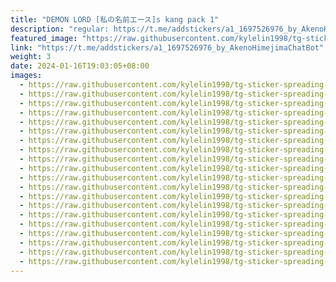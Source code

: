 ```yaml
---
title: "DEMON LORD [私の名前エース]s kang pack 1"
description: "regular: https://t.me/addstickers/a1_1697526976_by_AkenoHimejimaChatBot"
featured_image: "https://raw.githubusercontent.com/kylelin1998/tg-sticker-spreading-worldwide-images/main/img/2f13d8c5-2d59-4945-9ca4-153ab4b82c0c.jpg"
link: "https://t.me/addstickers/a1_1697526976_by_AkenoHimejimaChatBot"
weight: 3
date: 2024-01-16T19:03:05+08:00
images:
  - https://raw.githubusercontent.com/kylelin1998/tg-sticker-spreading-worldwide-images/main/img/2f13d8c5-2d59-4945-9ca4-153ab4b82c0c.jpg
  - https://raw.githubusercontent.com/kylelin1998/tg-sticker-spreading-worldwide-images/main/img/42697e52-473f-48a3-ab66-84a51b01a507.jpg
  - https://raw.githubusercontent.com/kylelin1998/tg-sticker-spreading-worldwide-images/main/img/f0056589-05c5-4e23-a7d3-31945cfd1f8c.jpg
  - https://raw.githubusercontent.com/kylelin1998/tg-sticker-spreading-worldwide-images/main/img/2dd47910-5491-4e3e-8877-25afb55f2911.jpg
  - https://raw.githubusercontent.com/kylelin1998/tg-sticker-spreading-worldwide-images/main/img/7e28803f-49ff-4233-a7df-3273ddae0539.jpg
  - https://raw.githubusercontent.com/kylelin1998/tg-sticker-spreading-worldwide-images/main/img/0b5d9a1f-d784-4812-89f2-3f78b40bb9c9.jpg
  - https://raw.githubusercontent.com/kylelin1998/tg-sticker-spreading-worldwide-images/main/img/78b18aea-89c0-475e-9ed3-cf3afa051276.jpg
  - https://raw.githubusercontent.com/kylelin1998/tg-sticker-spreading-worldwide-images/main/img/90aa75be-3a7f-48b4-8549-548d2fbc1376.jpg
  - https://raw.githubusercontent.com/kylelin1998/tg-sticker-spreading-worldwide-images/main/img/5e0ef731-64d7-40af-add6-044fa14512ee.jpg
  - https://raw.githubusercontent.com/kylelin1998/tg-sticker-spreading-worldwide-images/main/img/eed2b4be-ef8c-4cf0-a9bb-c52f61750d3b.jpg
  - https://raw.githubusercontent.com/kylelin1998/tg-sticker-spreading-worldwide-images/main/img/fb860a41-41c3-4885-a50f-9bf656f10b95.jpg
  - https://raw.githubusercontent.com/kylelin1998/tg-sticker-spreading-worldwide-images/main/img/968dedad-6279-42d4-9db0-73fdd94da5aa.jpg
  - https://raw.githubusercontent.com/kylelin1998/tg-sticker-spreading-worldwide-images/main/img/c81adc7f-62fd-4341-805c-93aa59b5140f.jpg
  - https://raw.githubusercontent.com/kylelin1998/tg-sticker-spreading-worldwide-images/main/img/8eb24ce1-70d5-4484-947c-ccaa1ba18167.jpg
  - https://raw.githubusercontent.com/kylelin1998/tg-sticker-spreading-worldwide-images/main/img/55902f09-d6ef-412d-9967-5e81f3c2247c.jpg
  - https://raw.githubusercontent.com/kylelin1998/tg-sticker-spreading-worldwide-images/main/img/e62cf9a2-cc3f-46dc-97be-d1a44114ec2b.jpg
  - https://raw.githubusercontent.com/kylelin1998/tg-sticker-spreading-worldwide-images/main/img/d6ca479f-11ef-4b3f-bfd5-0a20868b43bf.jpg
  - https://raw.githubusercontent.com/kylelin1998/tg-sticker-spreading-worldwide-images/main/img/f02145b3-c3b8-4570-b852-fb5334341d94.jpg
  - https://raw.githubusercontent.com/kylelin1998/tg-sticker-spreading-worldwide-images/main/img/6ffd4141-9220-406a-aa08-619e35f30faa.jpg
  - https://raw.githubusercontent.com/kylelin1998/tg-sticker-spreading-worldwide-images/main/img/3dd983c3-6c0b-4c97-ab22-b5d053fa2fb7.jpg
---
```

